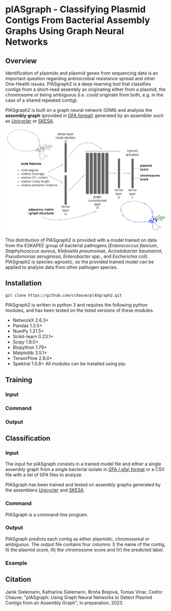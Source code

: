 # plASgraph - Classifying Plasmid Contigs From Bacterial Assembly Graphs Using Graph Neural Networks

## Overview

Identification of plasmids and plasmid genes from sequencing data is an important question regarding antimicrobial resistance spread and other One-Health issues. PlASgraph2 is a deep-learning tool that classifies contigs from a short-read assembly as originating either from a plasmid, the chromosome or being ambiguous (i.e. could originate from both, e.g. in the case of a shared repeated contig). 

PlASgraph2 is built on a graph neural network (GNN) and analysis the **assembly graph** (provided in <a href="http://gfa-spec.github.io/GFA-spec/">GFA format</a>) generated by an assembler such as <a href="https://github.com/rrwick/Unicycler">Unicycler</a> or <a href="https://github.com/ncbi/SKESA">SKESA</a>. 

<p align="center">
  <img src="/doc/plASgraph2_architecture.png" alt="drawing" width="600"/>
</p>

This distribution of PlASgraph2 is provided with a model trained on data from the ESKAPEE group of bacterial pathogens (*Enterococcus faecium*, *Staphylococcus aureus*, *Klebsiella pneumoniae*, *Acinetobacter baumannii*, *Pseudomonas aeruginosa*, *Enterobacter spp.*, and *Escherichia coli*). PlASgraph2 is species-agnostic, so the provided trained model can be applied to analyse data from other pathogen species.

## Installation

~~~
git clone https://github.com/cchauve/plASgraph2.git
~~~

PlASgraph2 is written in python 3 and requires the following python modules, and has been tested on the listed versions of these modules. 
  - NetworkX  2.6.3+
  - Pandas  1.3.5+
  - NumPy  1.21.5+
  - Scikit-learn  0.23.1+
  - Scipy 1.8.0+
  - Biopython  1.79+
  - Matplotlib  3.5.1+
  - TensorFlow  2.8.0+
  - Spektral  1.0.8+
All modules can be installed using pip.

## Training

### Input

### Command

### Output

## Classification

### Input 
The input for plASgraph consists in a trained model file and either a single assembly graph from a single bacterial isolate in <a href="http://gfa-spec.github.io/GFA-spec/">GFA (.gfa) format</a> or a CSV file with a list of GFA files to analyze.

PlASgraph has been trained and tested on assembly graphs generated by the assemblers <a href="https://github.com/rrwick/Unicycler">Unicycler</a> and <a href="https://github.com/ncbi/SKESA">SKESA</a>.

### Command
PlASgraph is a command-line program. 


### Output
PlASgraph predicts each contig as either plasmidic, chromosomal or ambiguous. The output file contains four columns: I) the name of the contig, II) the plasmid score, III) the chromosome score and IV) the predicted label.

### Example


## Citation
Janik Sielemann, Katharina Sielemann, Broňa Brejová, Tomas Vinar, Cedric Chauve; "plASgraph: Using Graph Neural Networks to Detect Plasmid Contigs from an Assembly Graph", in preparation, 2023.
